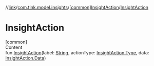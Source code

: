 //[link](../../index.md)/[com.tink.model.insights](../index.md)/[[common]InsightAction](index.md)/[InsightAction](-insight-action.md)



# InsightAction  
[common]  
Content  
fun [InsightAction](-insight-action.md)(label: [String](https://kotlinlang.org/api/latest/jvm/stdlib/kotlin/-string/index.html), actionType: [InsightAction.Type](-type/index.md), data: [InsightAction.Data](-data/index.md))  



